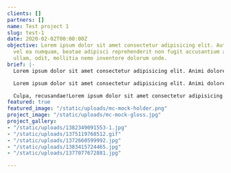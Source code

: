 ```yaml
---
clients: []
partners: []
name: Test project 1
slug: test-1
date: 2020-02-02T00:00:00Z
objective: Lorem ipsum dolor sit amet consectetur adipisicing elit. Autem id blanditiis
  vel ea numquam, beatae adipisci reprehenderit non fugit accusantium at commodi accusamus
  ullam, odit, mollitia nemo inventore dolorum unde.
brief: |-
  Lorem ipsum dolor sit amet consectetur adipisicing elit. Animi dolores, quaerat esse nihil omnis porro assumenda unde repudiandae corrupti repellat illo cum hic perferendis quos dolorem laboriosam voluptatum? Culpa, recusandae!Lorem ipsum dolor sit amet consectetur adipisicing elit. Animi dolores, quaerat esse nihil omnis porro assumenda unde repudiandae corrupti repellat illo cum hic perferendis quos dolorem laboriosam voluptatum?

  Lorem ipsum dolor sit amet consectetur adipisicing elit. Animi dolores, quaerat esse nihil omnis porro assumenda unde repudiandae corrupti repellat illo cum hic perferendis quos dolorem laboriosam voluptatum? Culpa, recusandae!Lorem ipsum dolor sit amet consectetur adipisicing elit. Animi dolores, quaerat esse nihil omnis porro assumenda unde repudiandae corrupti repellat illo cum hic perferendis quos dolorem laboriosam voluptatum?

  Culpa, recusandae!Lorem ipsum dolor sit amet consectetur adipisicing elit. Animi dolores, quaerat esse nihil omnis porro assumenda unde repudiandae corrupti repellat illo cum hic perferendis quos dolorem laboriosam voluptatum? Culpa, recusandae!Lorem ipsum dolor sit amet consectetur adipisicing elit. Animi dolores, quaerat esse nihil omnis porro assumenda unde repudiandae corrupti repellat illo cum hic perferendis quos dolorem laboriosam voluptatum? Culpa, recusandae!
featured: true
featured_image: "/static/uploads/mc-mock-holder.png"
project_image: "/static/uploads/mc-mock-gloss.jpg"
project_gallery:
- "/static/uploads/1382349091553-1.jpg"
- "/static/uploads/1375119768512.gif"
- "/static/uploads/1372660599992.jpg"
- "/static/uploads/1383415724465.jpg"
- "/static/uploads/1377077672881.jpg"

---
```

